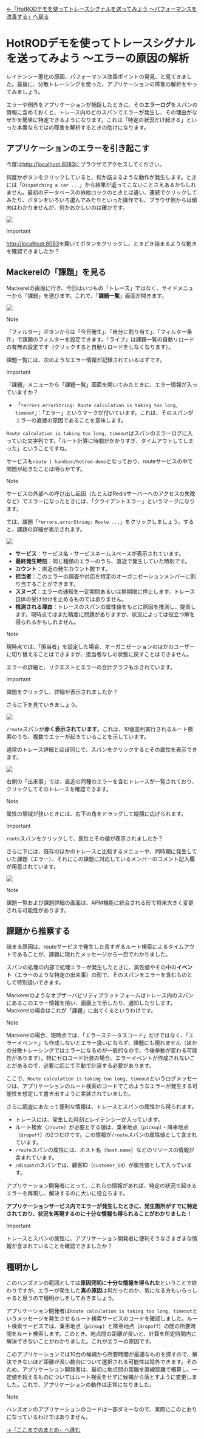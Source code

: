 [←「HotRODデモを使ってトレースシグナルを送ってみよう 〜パフォーマンスを改善する」へ戻る](../08-hotrod4/README.md)

# HotRODデモを使ってトレースシグナルを送ってみよう 〜エラーの原因の解析

レイテンシー悪化の原因、パフォーマンス改善ポイントの発見、と見てきました。最後に、分散トレーシングを使った、アプリケーションの障害の解析をやってみましょう。

エラーや例外をアプリケーションが捕捉したときに、その**エラーログ**をスパンの情報に含めておくと、トレース内のどのスパンでエラーが発生し、その理由がなぜかを簡単に特定できるようになります。これは「特定の状況だけ起きる」といった本番ならではの障害を解析するときの助けになります。

## アプリケーションのエラーを引き起こす

今度は[http://localhost:8083](http://localhost:8083)にブラウザでアクセスしてください。

何度かボタンをクリックしていると、何か詰まるような動作が発生します。ときには「`Dispatching a car ...`」から結果が返ってこないことさえあるかもしれません。最初のデータベースの排他ロックのときとは違い、連続でクリックしてみたり、ボタンをいろいろ選んでみたりといった操作でも、ブラウザ側からは傾向はわかりませんが、何かおかしいのは確かです。

![](./noresponse.png)

> [!IMPORTANT]
> [http://localhost:8083](http://localhost:8083)を開いてボタンをクリックし、ときどき詰まるような動きを確認できましたか？

## Mackerelの「課題」を見る

Mackerelの画面に行き、今回はいつもの「トレース」ではなく、サイドメニューから「課題」を選びます。これで、「**課題一覧**」画面が開きます。

![](./issuemenu.png)

> [!NOTE]
> 「フィルター」ボタンからは「今日発生」、「自分に割り当て」、「フィルター条件」で課題のフィルターを設定できます。「ライブ」は課題一覧の自動リロードの有無の設定です（クリックすると自動リロードをしなくなります）。

課題一覧には、次のようなエラー情報が記録されているはずです。

> [!IMPORTANT]
> 「課題」メニューから「課題一覧」画面を開いてみたときに、エラー情報が入っていますか？

- 「`*errors.errorString: Route calculation is taking too long, timeout`」：「エラー」というマークが付いています。これは、そのスパンがエラーの直接の原因であることを意味します。

`Route calculation is taking too long, timeout`はスパンのエラーログに入っていた文字列です。「ルート計算に時間がかかりすぎ、タイムアウトしてしまった」ということですね。

サービスも`route | handson/hotrod-demo`となっており、routeサービスの中で問題が起きたことは明らかです。

> [!NOTE]
> サービスの外部への呼び出し起因（たとえばRedisサーバーへのアクセスの失敗など）でエラーになったときには、「クライアントエラー」というマークになります。

では、課題「`*errors.errorString: Route ...`」をクリックしましょう。すると、課題の詳細が表示されます。

![](./details.png)

- **サービス**：サービス名・サービスネームスペースが表示されています。
- **最終発生時刻**：同じ種類のエラーのうち、直近で発生していた時刻です。
- **カウント**：直近の発生カウント数です。
- **担当者**：このエラーの調査や対応を特定のオーガニゼーションメンバーに割り当てることができます。
- **スヌーズ**：エラーの通知を一定期間あるいは無期限に停止します。トレース自体の受け付けを止めるものではありません。
- **推測される理由**：トレースのスパンの属性値をもとに原因を推測し、提案します。現時点ではまだ精度に問題がありますが、状況によっては役立つ解を得られるかもしれません。

> [!NOTE]
> 現時点では、「担当者」を設定した場合、オーガニゼーションのほかのユーザーに切り替えることはできますが、担当者なしの状態に戻すことはできません。

エラーの詳細と、リクエストとエラーの合計グラフも示されています。

> [!IMPORTANT]
> 課題をクリックし、詳細が表示されましたか？

さらに下を見ていきましょう。

![](./details-trace.png)

`/route`スパンが**赤く表示されています**。これは、10個並列実行されるルート検索のうち、複数でエラーが起きていることを示しています。

通常のトレース詳細とほぼ同じで、スパンをクリックするとその属性を表示できます。

![](./details-attr.png)

右側の「出来事」では、直近の同種のエラーを含むトレースが一覧されており、クリックしてそのトレースを確認できます。

> [!NOTE]
> 属性の領域が狭いときには、右下の角をドラッグして縦横に広げられます。

> [!IMPORTANT]
> `route`スパンをクリックして、属性とその値が表示されましたか？

さらに下には、既存のほかのトレースと比較するメニューや、同時期に発生していた課題（エラー）、それにこの課題に対応しているメンバーのコメント記入欄が用意されています。

![](./details-other.png)

> [!NOTE]
> 課題一覧および課題詳細の画面は、APM機能に統合される形で将来大きく変更される可能性があります。

## 課題から推察する

詰まる原因は、routeサービスで発生した長すぎるルート検索によるタイムアウトであることが、課題に現れたメッセージから一目でわかりました。

スパンの処理の内部で処理エラーが発生したときに、属性値やその中の**イベント**（エラーのような特定の出来事）の形で、そのスパンをエラーを含むものとして特別扱いできます。

Mackerelのようなオブザーバビリティプラットフォームはトレース内のスパンにあるこのエラー情報を拾い、画面上で示したり、通知したりします。Mackerelの場合はこれが「課題」に出てくるというわけです。

> [!NOTE]
> Mackerelの場合、現時点では、「エラーステータスコード」だけではなく、「エラーイベント」も作成しないとエラー扱いにならず、課題にも現れません（ほかの分散トレーシングではエラーになるのが一般的なので、今後挙動が変わる可能性があります）。特にゼロコード計装の場合、エラーイベントが作成されないことがあるので、必要に応じて手動で計装する必要があります。

ここで、`Route calculation is taking too long, timeout`というログメッセージは、アプリケーションのルート検索のコードでこのようなエラーが発生する可能性を想定して書き出すように実装されていました。

さらに調査にあたって便利な情報は、トレースとスパンの属性から得られます。

- トレースには、発生した時刻とレイテンシーが入っています。
- ルート検索（`/route`）が必要とする値は、乗車地点（`pickup`）・降車地点（`dropoff`）の2つだけです。この情報が`/route`スパンの属性値として含まれています。
- `/route`スパンの属性には、ホスト名（`host.name`）などのリソースの情報が含まれています。
- `/dispatch`スパンでは、顧客ID（`customer_id`）が属性値として入っています。

アプリケーション開発者にとって、これらの情報があれば、特定の状況で起きるエラーを再現し、解決するのに大いに役立ちます。

**アプリケーションサービス内でエラーが発生したときに、発生箇所がすでに特定されており、状況を再現するのに十分な情報も得られることがわかりました！**

> [!IMPORTANT]
> トレースとスパンの属性に、アプリケーション開発者に便利そうなさまざまな情報が含まれていることを確認できましたか？

## 種明かし

このハンズオンの範囲としては**原因究明に十分な情報を得られた**ということで終わりですが、エラーが発生した**真の原因**は何だったのか、気になる方もいらっしゃると思うので種明かしをしておきましょう。

アプリケーション開発者は`Route calculation is taking too long, timeout`というメッセージを発生させるルート検索サービスのコードを確認しました。ルート検索サービスでは、乗車地点（`pickup`）と降車地点（`dropoff`）の間の所要時間をルート検索します。このとき、地点間の距離が長いと、計算を所定時間内に解決できないことがわかりました。これがエラーの原因です。

このアプリケーションでは10台の候補から所要時間が最適なものを探すので、解決できないほど距離が長い数台について選択される可能性は除外できます。そのため、アプリケーション開発者は、最初に地点間の距離を直線距離で概算し、一定値を超えるものについてはルート検索をせずに候補から落とすように変更しました。これで、アプリケーションの動作は正常になりました。

> [!NOTE]
> ハンズオンのアプリケーションのコードは一部ダミーなので、実際にこのとおりになっているわけではありません。

[→「ここまでのまとめ」へ進む](../10-hotrod-summary/README.md)
